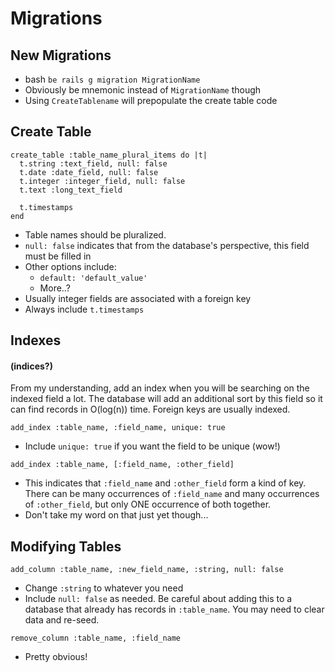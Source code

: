 # Migrations

## New Migrations

* bash `be rails g migration MigrationName`
* Obviously be mnemonic instead of `MigrationName` though
* Using `CreateTablename` will prepopulate the create table code

## Create Table
```
create_table :table_name_plural_items do |t|
  t.string :text_field, null: false
  t.date :date_field, null: false
  t.integer :integer_field, null: false
  t.text :long_text_field

  t.timestamps
end
```

* Table names should be pluralized.
* `null: false` indicates that from the database's perspective, this field must be filled in
* Other options include:
  * `default: 'default_value'`
  * More..?
* Usually integer fields are associated with a foreign key
* Always include `t.timestamps`

## Indexes
#### (indices?)

From my understanding, add an index when you will be searching on the indexed field a lot. The database will add an additional sort by this field so it can find records in O(log(n)) time. Foreign keys are usually indexed.

`add_index :table_name, :field_name, unique: true`
* Include `unique: true` if you want the field to be unique (wow!)

`add_index :table_name, [:field_name, :other_field]`
* This indicates that `:field_name` and `:other_field` form a kind of key. There can be many occurrences of `:field_name` and many occurrences of `:other_field`, but only ONE occurrence of both together.
* Don't take my word on that just yet though...

## Modifying Tables

`add_column :table_name, :new_field_name, :string, null: false`
* Change `:string` to whatever you need
* Include `null: false` as needed. Be careful about adding this to a database that already has records in `:table_name`. You may need to clear data and re-seed.

`remove_column :table_name, :field_name`
* Pretty obvious!
